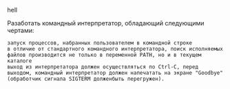 hell

Разаботать командный интерпретатор, обладающий следующими чертами:

    запуск процессов, набранных пользователем в командной строке
    в отличие от стандартного командного интерпретатора, поиск исполняемых файлов производится не только в переменной PATH, но и в текущем каталоге
    выход из интерпретатора должен осуществляться по Ctrl-C, перед выходом, командный интерпретатор должен напечатать на экране "Goodbye" (обработчик сигнала SIGTERM долженбыть перегружен).

